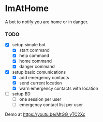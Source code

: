 # ImAtHome

A bot to notify you are home or in danger.

### TODO

- [x] setup simple bot
  - [x] start command
  - [x] help command
  - [x] home command
  - [x] danger command
- [x] setup basic comunications
  - [x] add emergency contacts
  - [x] send current location
  - [x] warn emergency contacts with location
- [ ] setup BD
  - [ ] one session per user
  - [ ] emergency contact list per user

Demo at https://youtu.be/MtGG_yTC2Xc
